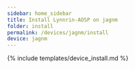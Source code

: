 ```yaml
---
sidebar: home_sidebar
title: Install Lynnrin-AOSP on jagnm
folder: install
permalink: /devices/jagnm/install
device: jagnm
---
```

{% include templates/device_install.md %}
